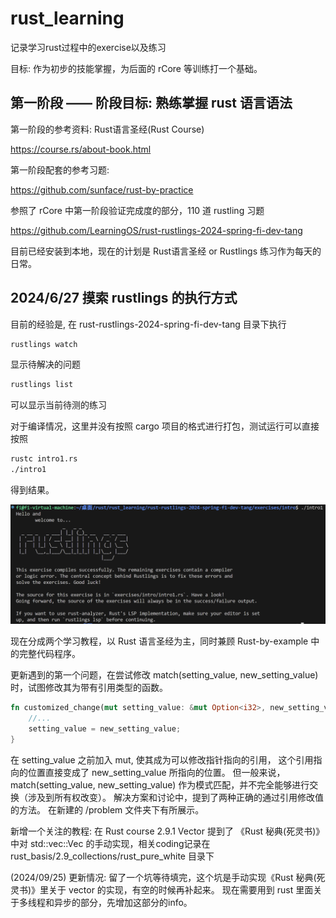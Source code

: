 # rust_learning
记录学习rust过程中的exercise以及练习

目标: 作为初步的技能掌握，为后面的 rCore 等训练打一个基础。
## 第一阶段 —— 阶段目标: 熟练掌握 rust 语言语法
第一阶段的参考资料:
Rust语言圣经(Rust Course)

https://course.rs/about-book.html

第一阶段配套的参考习题:

https://github.com/sunface/rust-by-practice

参照了 rCore 中第一阶段验证完成度的部分，110 道 rustling 习题

https://github.com/LearningOS/rust-rustlings-2024-spring-fi-dev-tang

目前已经安装到本地，现在的计划是 Rust语言圣经 or Rustlings 练习作为每天的日常。

## 2024/6/27 摸索 rustlings 的执行方式
目前的经验是, 在 rust-rustlings-2024-spring-fi-dev-tang 目录下执行
```bash
rustlings watch
```
显示待解决的问题

```bash
rustlings list
```
可以显示当前待测的练习

对于编译情况，这里并没有按照 cargo 项目的格式进行打包，测试运行可以直接按照
```bash
rustc intro1.rs
./intro1
```
得到结果。

![rustling_into1](picture/rustlings_intro1.png)

现在分成两个学习教程，以 Rust 语言圣经为主，同时兼顾 Rust-by-example 中的完整代码程序。

更新遇到的第一个问题，在尝试修改 match(setting_value, new_setting_value) 时，试图修改其为带有引用类型的函数。
```rust
fn customized_change(mut setting_value: &mut Option<i32>, new_setting_value: &mut Option<i32>){
    //...
    setting_value = new_setting_value;
}
```
在 setting_value 之前加入 mut, 使其成为可以修改指针指向的引用，
这个引用指向的位置直接变成了 new_setting_value 所指向的位置。
但一般来说，match(setting_value, new_setting_value) 作为模式匹配，并不完全能够进行交换（涉及到所有权改变）。
解决方案和讨论中，提到了两种正确的通过引用修改值的方法。
在新建的 /problem 文件夹下有所展示。

新增一个关注的教程: 在 Rust course 2.9.1 Vector 提到了
《Rust 秘典(死灵书)》 中对 std::vec::Vec<T> 的手动实现，相关coding记录在 rust_basis/2.9_collections/rust_pure_white 目录下

(2024/09/25) 更新情况: 留了一个坑等待填完，这个坑是手动实现《Rust 秘典(死灵书)》里关于 vector 的实现，有空的时候再补起来。
现在需要用到 rust 里面关于多线程和异步的部分，先增加这部分的info。
